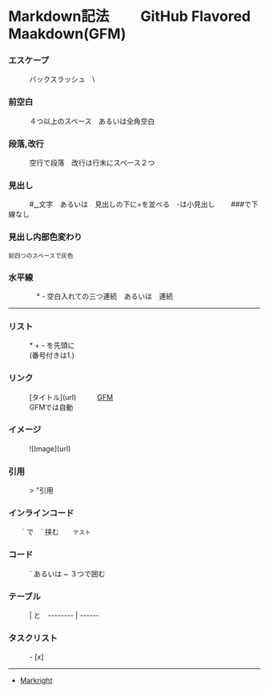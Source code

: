 # Markdown記法　　 GitHub Flavored Maakdown(GFM)
### エスケープ
　　　バックスラッシュ　\  
### 前空白
　　　４つ以上のスペース　あるいは全角空白
### 段落,改行
　　　空行で段落　改行は行末にスペース２つ 
### 見出し　
　　　#␣文字　あるいは　見出しの下に=を並べる　-は小見出し　　 ###で下線なし
### 見出し内部色変わり
    前四つのスペースで灰色
### 水平線
　　　　\* \-   空白入れての三つ連続　あるいは　連続

-------------------------
    
   
### リスト
　　　* + - を先頭に  
　　　(番号付きは1.)
   
### リンク
　　　\[タイトル](url)　　　[GFM](https://guides.github.com/features/mastering-markdown/)  
　　　GFMでは自動
   
### イメージ
　　　\!\[Image](url)
### 引用
　　　> "引用
### インラインコード
　　\` で　\` 挟む　　`テスト`
### コード
　　　\` あるいは \~ ３つで囲む
### テーブル
　　　\| と　-------- | ------
### タスクリスト
　　　\- \[x]

-----------------------------
* [Markright](https://github.com/dvcrn/markright/releases)
